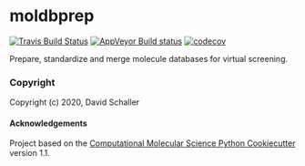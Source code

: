 moldbprep
==============================
[//]: # (Badges)
[![Travis Build Status](https://travis-ci.com/schallerdavid/moldbprep.svg?branch=master)](https://travis-ci.com/schallerdavid/moldbprep)
[![AppVeyor Build status](https://ci.appveyor.com/api/projects/status/schallerdavid/moldbprep/branch/master?svg=true)](https://ci.appveyor.com/project/schallerdavid/moldbprep/branch/master)
[![codecov](https://codecov.io/gh/schallerdavid/moldbprep/branch/master/graph/badge.svg)](https://codecov.io/gh/schallerdavid/moldbprep/branch/master)

Prepare, standardize and merge molecule databases for virtual screening.

### Copyright

Copyright (c) 2020, David Schaller


#### Acknowledgements
 
Project based on the 
[Computational Molecular Science Python Cookiecutter](https://github.com/molssi/cookiecutter-cms) version 1.1.
